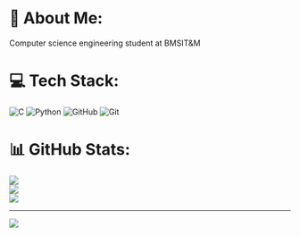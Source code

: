 # 💫 About Me:
Computer science engineering student at BMSIT&M


# 💻 Tech Stack:
![C](https://img.shields.io/badge/c-%2300599C.svg?style=plastic&logo=c&logoColor=white) ![Python](https://img.shields.io/badge/python-3670A0?style=plastic&logo=python&logoColor=ffdd54) ![GitHub](https://img.shields.io/badge/github-%23121011.svg?style=plastic&logo=github&logoColor=white) ![Git](https://img.shields.io/badge/git-%23F05033.svg?style=plastic&logo=git&logoColor=white)
# 📊 GitHub Stats:
![](https://github-readme-stats.vercel.app/api?username=priyankab-11&theme=shadow_green&hide_border=false&include_all_commits=true&count_private=false)<br/>
![](https://nirzak-streak-stats.vercel.app/?user=priyankab-11&theme=shadow_green&hide_border=false)<br/>
![](https://github-readme-stats.vercel.app/api/top-langs/?username=priyankab-11&theme=shadow_green&hide_border=false&include_all_commits=true&count_private=false&layout=compact)

---
[![](https://visitcount.itsvg.in/api?id=priyankab-11&icon=0&color=3)](https://visitcount.itsvg.in)

